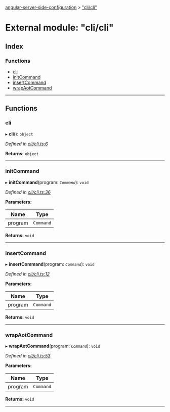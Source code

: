 [angular-server-side-configuration](../README.md) > ["cli/cli"](../modules/_cli_cli_.md)

# External module: "cli/cli"

## Index

### Functions

* [cli](_cli_cli_.md#cli)
* [initCommand](_cli_cli_.md#initcommand)
* [insertCommand](_cli_cli_.md#insertcommand)
* [wrapAotCommand](_cli_cli_.md#wrapaotcommand)

---

## Functions

<a id="cli"></a>

###  cli

▸ **cli**(): `object`

*Defined in [cli/cli.ts:6](https://github.com/kyubisation/angular-server-side-configuration/blob/76af84f/src/cli/cli.ts#L6)*

**Returns:** `object`

___
<a id="initcommand"></a>

###  initCommand

▸ **initCommand**(program: *`Command`*): `void`

*Defined in [cli/cli.ts:36](https://github.com/kyubisation/angular-server-side-configuration/blob/76af84f/src/cli/cli.ts#L36)*

**Parameters:**

| Name | Type |
| ------ | ------ |
| program | `Command` |

**Returns:** `void`

___
<a id="insertcommand"></a>

###  insertCommand

▸ **insertCommand**(program: *`Command`*): `void`

*Defined in [cli/cli.ts:12](https://github.com/kyubisation/angular-server-side-configuration/blob/76af84f/src/cli/cli.ts#L12)*

**Parameters:**

| Name | Type |
| ------ | ------ |
| program | `Command` |

**Returns:** `void`

___
<a id="wrapaotcommand"></a>

###  wrapAotCommand

▸ **wrapAotCommand**(program: *`Command`*): `void`

*Defined in [cli/cli.ts:53](https://github.com/kyubisation/angular-server-side-configuration/blob/76af84f/src/cli/cli.ts#L53)*

**Parameters:**

| Name | Type |
| ------ | ------ |
| program | `Command` |

**Returns:** `void`

___

